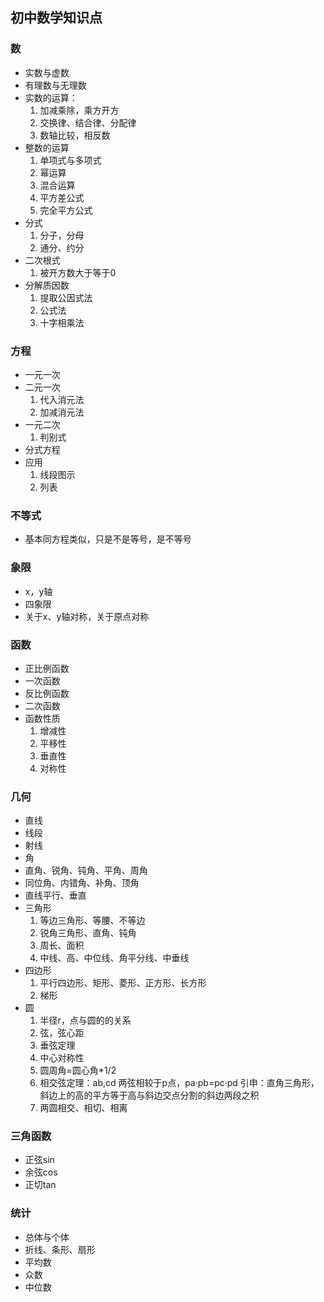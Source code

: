 ## 初中数学知识点
### 数
- 实数与虚数
- 有理数与无理数
- 实数的运算：
  1. 加减乘除，乘方开方
  2. 交换律、结合律、分配律
  3. 数轴比较，相反数
- 整数的运算
  1. 单项式与多项式
  2. 幂运算
  3. 混合运算
  4. 平方差公式
  5. 完全平方公式
- 分式
  1. 分子，分母
  2. 通分、约分
- 二次根式
  1. 被开方数大于等于0 
- 分解质因数
  1. 提取公因式法
  2. 公式法
  3. 十字相乘法
### 方程
- 一元一次
- 二元一次
  1. 代入消元法
  2. 加减消元法
- 一元二次
  1. 判别式
- 分式方程
- 应用
  1. 线段图示
  2. 列表
### 不等式
- 基本同方程类似，只是不是等号，是不等号
### 象限
- x，y轴
- 四象限
- 关于x、y轴对称，关于原点对称
### 函数
- 正比例函数
- 一次函数
- 反比例函数
- 二次函数
- 函数性质
  1. 增减性
  2. 平移性
  3. 垂直性
  4. 对称性
### 几何
- 直线
- 线段
- 射线
- 角
- 直角、锐角、钝角、平角、周角
- 同位角、内错角、补角、顶角
- 直线平行、垂直
- 三角形
  1. 等边三角形、等腰、不等边
  2. 锐角三角形、直角、钝角
  3. 周长、面积
  4. 中线、高、中位线、角平分线、中垂线
- 四边形
  1. 平行四边形、矩形、菱形、正方形、长方形
  2. 梯形
- 圆
  1. 半径r，点与圆的的关系
  2. 弦，弦心距
  3. 垂弦定理
  4. 中心对称性
  5. 圆周角=圆心角*1/2
  6. 相交弦定理：ab,cd 两弦相较于p点，pa·pb=pc·pd
     引申：直角三角形，斜边上的高的平方等于高与斜边交点分割的斜边两段之积
  7. 两圆相交、相切、相离
### 三角函数
- 正弦sin
- 余弦cos
- 正切tan
### 统计
- 总体与个体
- 折线、条形、扇形
- 平均数
- 众数
- 中位数